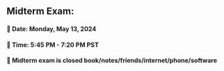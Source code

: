 ## Midterm Exam: 

#### &#x1F34F; Date: Monday, May 13, 2024

#### &#x1F34F; Time: 5:45 PM - 7:20 PM PST

#### &#x1F34F; Midterm exam is closed book/notes/friends/internet/phone/software

